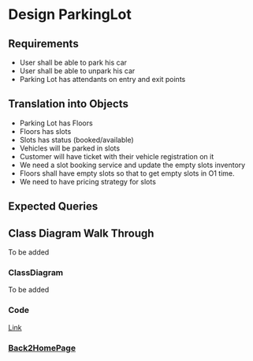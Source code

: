 # Design ParkingLot

## Requirements
- User shall be able to park his car
- User shall be able to unpark his car
- Parking Lot has attendants on entry and exit points

## Translation into Objects
- Parking Lot has Floors
- Floors has slots
- Slots has status (booked/available)
- Vehicles will be parked in slots
- Customer will have ticket with their vehicle registration on it
- We need a slot booking service and update the empty slots inventory
- Floors shall have empty slots so that to get empty slots in O1 time.
- We need to have pricing strategy for slots

## Expected Queries

## Class Diagram Walk Through
To be added


### ClassDiagram
To be added

### Code 
[Link](https://github.com/LearningsLab/BoilerPlates/tree/main/ParkingLot)

### [Back2HomePage](https://learningslab.github.io/BoilerPlates) 
